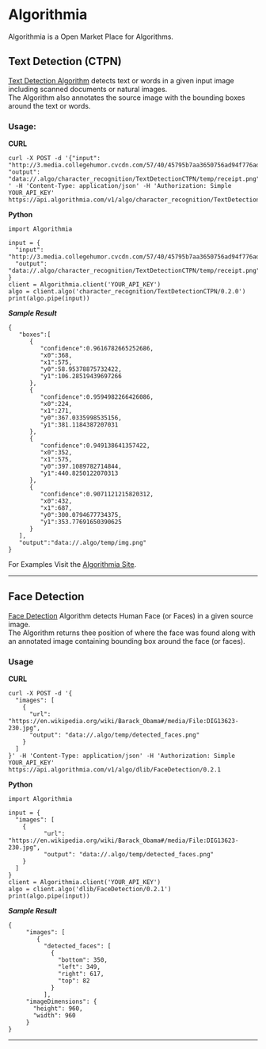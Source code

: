 # Algorithmia

Algorithmia is a Open Market Place for Algorithms.

## Text Detection (CTPN)

[Text Detection Algorithm](https://algorithmia.com/algorithms/character_recognition/TextDetectionCTPN) 
detects text or words in a given input image including scanned documents or natural images. <br>
The Algorithm also annotates the source image with the bounding boxes around the text or words.

### Usage:

<b>CURL</b>
```shell
curl -X POST -d '{"input": "http://3.media.collegehumor.cvcdn.com/57/40/45795b7aa3650756ad94f776add650fd.jpg",
"output": "data://.algo/character_recognition/TextDetectionCTPN/temp/receipt.png"}
' -H 'Content-Type: application/json' -H 'Authorization: Simple YOUR_API_KEY' https://api.algorithmia.com/v1/algo/character_recognition/TextDetectionCTPN/0.2.0
```

<b>Python</b>
```shell
import Algorithmia

input = {
  "input": "http://3.media.collegehumor.cvcdn.com/57/40/45795b7aa3650756ad94f776add650fd.jpg",
  "output": "data://.algo/character_recognition/TextDetectionCTPN/temp/receipt.png"
}
client = Algorithmia.client('YOUR_API_KEY')
algo = client.algo('character_recognition/TextDetectionCTPN/0.2.0')
print(algo.pipe(input))
```

<b><i>Sample Result</i></b>
```shell
{  
   "boxes":[  
      {  
         "confidence":0.9616782665252686,
         "x0":368,
         "x1":575,
         "y0":58.95378875732422,
         "y1":106.28519439697266
      },
      {  
         "confidence":0.9594982266426086,
         "x0":224,
         "x1":271,
         "y0":367.0335998535156,
         "y1":381.1184387207031
      },
      {  
         "confidence":0.949138641357422,
         "x0":352,
         "x1":575,
         "y0":397.1089782714844,
         "y1":440.8250122070313
      },
      {  
         "confidence":0.9071121215820312,
         "x0":432,
         "x1":687,
         "y0":300.0794677734375,
         "y1":353.77691650390625
      }
   ],
   "output":"data://.algo/temp/img.png"
}
```

For Examples Visit the [Algorithmia Site](https://algorithmia.com/algorithms/character_recognition/TextDetectionCTPN/docs).

---

## Face Detection

[Face Detection]() Algorithm detects Human Face (or Faces) in a given source image.<br>
The Algorithm returns thee position of where the face was found along with an annotated image 
containing bounding box around the face (or faces). 

### Usage

<b>CURL</b>
```shell
curl -X POST -d '{
  "images": [
    {
      "url": "https://en.wikipedia.org/wiki/Barack_Obama#/media/File:DIG13623-230.jpg",
      "output": "data://.algo/temp/detected_faces.png"
    }
  ]
}' -H 'Content-Type: application/json' -H 'Authorization: Simple YOUR_API_KEY' https://api.algorithmia.com/v1/algo/dlib/FaceDetection/0.2.1
```
<b>Python</b>
```shell
import Algorithmia

input = {
  "images": [
    {
          "url": "https://en.wikipedia.org/wiki/Barack_Obama#/media/File:DIG13623-230.jpg",
          "output": "data://.algo/temp/detected_faces.png"
    }
  ]
}
client = Algorithmia.client('YOUR_API_KEY')
algo = client.algo('dlib/FaceDetection/0.2.1')
print(algo.pipe(input))
```

<b><i>Sample Result</i></b>
```shell
{
     "images": [
        {
          "detected_faces": [
            {
              "bottom": 350,
              "left": 349,
              "right": 617,
              "top": 82
            }
          ],
     "imageDimensions": {
       "height": 960,
       "width": 960
     }
}
```

---
